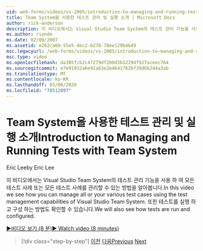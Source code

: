 ```yaml
---
uid: web-forms/videos/vs-2005/introduction-to-managing-and-running-tests-with-team-system
title: Team System을 사용한 테스트 관리 및 실행 소개 | Microsoft Docs
author: rick-anderson
description: 이 비디오에서는 Visual Studio Team System의 테스트 관리 기능을 사용 하 여 모든 테스트 사례 또는 모든 테스트 사례를 관리할 수 있는 방법을 알아봅니다. 다음 내용도 표시 됩니다.
ms.author: riande
ms.date: 02/09/2007
ms.assetid: e262ca69-55e5-4ec2-b278-78ee129b4649
msc.legacyurl: /web-forms/videos/vs-2005/introduction-to-managing-and-running-tests-with-team-system
msc.type: video
ms.openlocfilehash: da305fcb2c47279df200d3b1229df927aceec764
ms.sourcegitcommit: e7e91932a6e91a63e2e46417626f39d6b244a3ab
ms.translationtype: MT
ms.contentlocale: ko-KR
ms.lasthandoff: 03/06/2020
ms.locfileid: "78512897"
---
```

# <a name="introduction-to-managing-and-running-tests-with-team-system"></a><span data-ttu-id="b41f5-104">Team System을 사용한 테스트 관리 및 실행 소개</span><span class="sxs-lookup"><span data-stu-id="b41f5-104">Introduction to Managing and Running Tests with Team System</span></span>

<span data-ttu-id="b41f5-105">Eric Lee</span><span class="sxs-lookup"><span data-stu-id="b41f5-105">by Eric Lee</span></span>

<span data-ttu-id="b41f5-106">이 비디오에서는 Visual Studio Team System의 테스트 관리 기능을 사용 하 여 모든 테스트 사례 또는 모든 테스트 사례를 관리할 수 있는 방법을 알아봅니다.</span><span class="sxs-lookup"><span data-stu-id="b41f5-106">In this video we see how you can manage all or your various test cases using the test management capabilities of Visual Studio Team System.</span></span> <span data-ttu-id="b41f5-107">또한 테스트를 실행 하 고 구성 하는 방법도 확인할 수 있습니다.</span><span class="sxs-lookup"><span data-stu-id="b41f5-107">We will also see how tests are run and configured.</span></span>

[<span data-ttu-id="b41f5-108">&#9654;비디오 보기 (8 분)</span><span class="sxs-lookup"><span data-stu-id="b41f5-108">&#9654; Watch video (8 minutes)</span></span>](https://channel9.msdn.com/Blogs/ASP-NET-Site-Videos/introduction-to-managing-and-running-tests-with-team-system)

> [!div class="step-by-step"]
> <span data-ttu-id="b41f5-109">[이전](introduction-to-manual-testing-with-team-system.md)
> [다음](measuring-the-business-value-of-ajax.md)</span><span class="sxs-lookup"><span data-stu-id="b41f5-109">[Previous](introduction-to-manual-testing-with-team-system.md)
[Next](measuring-the-business-value-of-ajax.md)</span></span>
